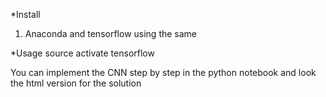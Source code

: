 *Install

1. Anaconda and tensorflow using the same

*Usage
source activate tensorflow

You can implement the CNN step by step in the python notebook and look the html version for the solution